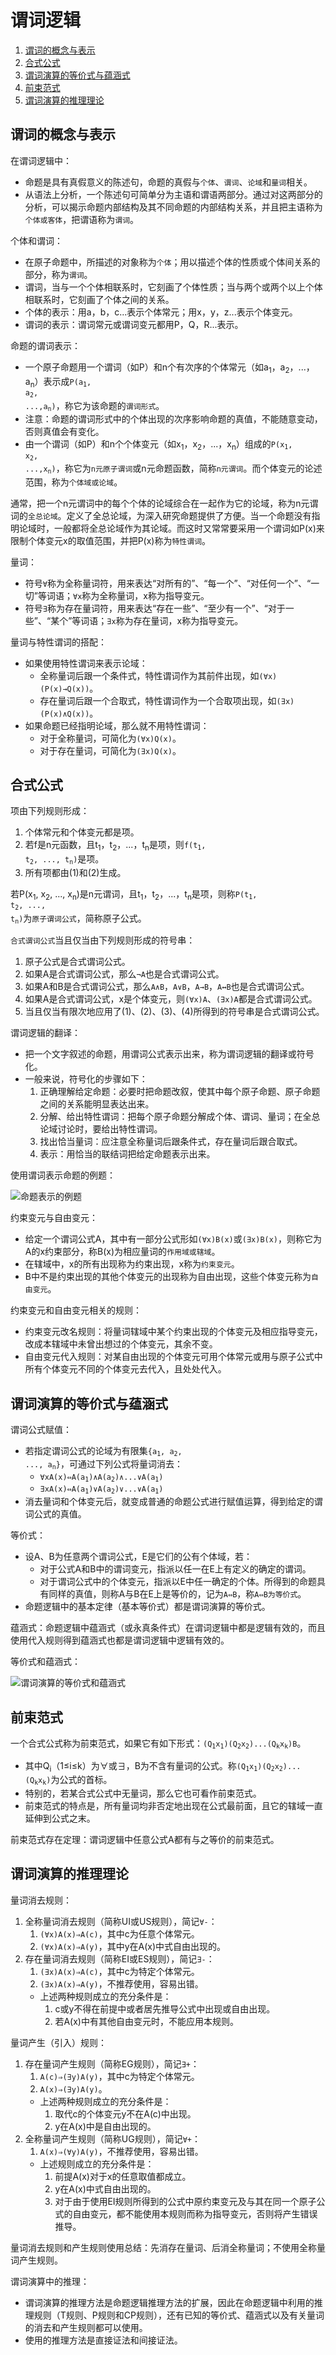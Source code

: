 # 谓词逻辑

1.  [谓词的概念与表示](#谓词的概念与表示)
2.  [合式公式](#合式公式)
3.  [谓词演算的等价式与蕴涵式](#谓词演算的等价式与蕴涵式)
4.  [前束范式](#前束范式)
5.  [谓词演算的推理理论](#谓词演算的推理理论)

## 谓词的概念与表示

在谓词逻辑中：

*   命题是具有真假意义的陈述句，命题的真假与`个体`、`谓词`、`论域`和`量词`相关。
*   从语法上分析，一个陈述句可简单分为主语和谓语两部分。通过对这两部分的分析，可以揭示命题内部结构及其不同命题的内部结构关系，并且把主语称为`个体或客体`，把谓语称为`谓词`。

个体和谓词：

*   在原子命题中，所描述的对象称为`个体`；用以描述个体的性质或个体间关系的部分，称为`谓词`。
*   谓词，当与一个个体相联系时，它刻画了个体性质；当与两个或两个以上个体相联系时，它刻画了个体之间的关系。
*   个体的表示：用a，b，c...表示个体常元；用x，y，z...表示个体变元。
*   谓词的表示：谓词常元或谓词变元都用P，Q，R...表示。

命题的谓词表示：

*   一个原子命题用一个谓词（如P）和n个有次序的个体常元（如a<sub>1</sub>，a<sub>2</sub>，...，a<sub>n</sub>）表示成<code>P(a<sub>1</sub>, a<sub>2</sub>, ...,a<sub>n</sub>)</code>，称它为该命题的`谓词形式`。
*   注意：命题的谓词形式中的个体出现的次序影响命题的真值，不能随意变动，否则真值会有变化。
*   由一个谓词（如P）和n个个体变元（如x<sub>1</sub>，x<sub>2</sub>，...，x<sub>n</sub>）组成的<code>P(x<sub>1</sub>, x<sub>2</sub>, ...,x<sub>n</sub>)</code>，称它为`n元原子谓词`或n元命题函数，简称`n元谓词`。而个体变元的论述范围，称为`个体域或论域`。

通常，把一个n元谓词中的每个个体的论域综合在一起作为它的论域，称为n元谓词的`全总论域`。定义了全总论域，为深入研究命题提供了方便。当一个命题没有指明论域时，一般都将全总论域作为其论域。而这时又常常要采用一个谓词如P(x)来限制个体变元x的取值范围，并把P(x)称为`特性谓词`。

量词：

*   符号`∀`称为全称量词符，用来表达“对所有的”、“每一个”、“对任何一个”、“一切”等词语；`∀x`称为全称量词，x称为指导变元。
*   符号`∃`称为存在量词符，用来表达“存在一些”、“至少有一个”、“对于一些”、“某个”等词语；`∃x`称为存在量词，x称为指导变元。

量词与特性谓词的搭配：

*   如果使用特性谓词来表示论域：
    *   全称量词后跟一个条件式，特性谓词作为其前件出现，如`(∀x)(P(x)→Q(x))`。
    *   存在量词后跟一个合取式，特性谓词作为一个合取项出现，如`(∃x)(P(x)∧Q(x))`。
*   如果命题已经指明论域，那么就不用特性谓词：
    *   对于全称量词，可简化为`(∀x)Q(x)`。
    *   对于存在量词，可简化为`(∃x)Q(x)`。

## 合式公式

项由下列规则形成：

1.  个体常元和个体变元都是项。
2.  若f是n元函数，且t<sub>1</sub>，t<sub>2</sub>，...，t<sub>n</sub>是项，则<code>f(t<sub>1</sub>, t<sub>2</sub>, ..., t<sub>n</sub>)</code>是项。
3.  所有项都由(1)和(2)生成。

若P(x<sub>1</sub>, x<sub>2</sub>, ..., x<sub>n</sub>)是n元谓词，且t<sub>1</sub>，t<sub>2</sub>，...，t<sub>n</sub>是项，则称<code>P(t<sub>1</sub>, t<sub>2</sub>, ..., t<sub>n</sub>)</code>为`原子谓词公式`，简称原子公式。

`合式谓词公式`当且仅当由下列规则形成的符号串：

1.  原子公式是合式谓词公式。
2.  如果A是合式谓词公式，那么`¬A`也是合式谓词公式。
3.  如果A和B是合式谓词公式，那么`A∧B`，`A∨B`，`A→B`，`A↔B`也是合式谓词公式。
4.  如果A是合式谓词公式，x是个体变元，则`(∀x)A`、`(∃x)A`都是合式谓词公式。
5.  当且仅当有限次地应用了(1)、(2)、(3)、(4)所得到的符号串是合式谓词公式。

谓词逻辑的翻译：

*   把一个文字叙述的命题，用谓词公式表示出来，称为谓词逻辑的翻译或符号化。
*   一般来说，符号化的步骤如下：
    1.  正确理解给定命题：必要时把命题改叙，使其中每个原子命题、原子命题之间的关系能明显表达出来。
    2.  分解、给出特性谓词：把每个原子命题分解成个体、谓词、量词；在全总论域讨论时，要给出特性谓词。
    3.  找出恰当量词：应注意全称量词后跟条件式，存在量词后跟合取式。
    4.  表示：用恰当的联结词把给定命题表示出来。

使用谓词表示命题的例题：

![命题表示的例题](resources/example_of_proposition_representation.png)

约束变元与自由变元：

*   给定一个谓词公式A，其中有一部分公式形如`(∀x)B(x)`或`(∃x)B(x)`，则称它为A的x约束部分，称B(x)为相应量词的`作用域或辖域`。
*   在辖域中，x的所有出现称为约束出现，x称为`约束变元`。
*   B中不是约束出现的其他个体变元的出现称为自由出现，这些个体变元称为`自由变元`。

约束变元和自由变元相关的规则：

*   约束变元改名规则：将量词辖域中某个约束出现的个体变元及相应指导变元，改成本辖域中未曾出想过的个体变元，其余不变。
*   自由变元代入规则：对某自由出现的个体变元可用个体常元或用与原子公式中所有个体变元不同的个体变元去代入，且处处代入。

## 谓词演算的等价式与蕴涵式

谓词公式赋值：

*   若指定谓词公式的论域为有限集<code>{a<sub>1</sub>, a<sub>2</sub>, ..., a<sub>n</sub>}</code>，可通过下列公式将量词消去：
    *   <code>∀xA(x)⇔A(a<sub>1</sub>)∧A(a<sub>2</sub>)∧...∨A(a<sub>1</sub>)</code>
    *   <code>∃xA(x)⇔A(a<sub>1</sub>)∨A(a<sub>2</sub>)∨...∨A(a<sub>1</sub>)</code>
*   消去量词和个体变元后，就变成普通的命题公式进行赋值运算，得到给定的谓词公式的真值。

等价式：

*   设A、B为任意两个谓词公式，E是它们的公有个体域，若：
    *   对于公式A和B中的谓词变元，指派以任一在E上有定义的确定的谓词。
    *   对于谓词公式中的个体变元，指派以E中任一确定的个体。所得到的命题具有同样的真值，则称A与B在E上是等价的，记为`A⇔B`，称`A⇔B为等价式`。
*   命题逻辑中的基本定律（基本等价式）都是谓词演算的等价式。

蕴涵式：命题逻辑中蕴涵式（或永真条件式）在谓词逻辑中都是逻辑有效的，而且使用代入规则得到蕴涵式也都是谓词逻辑中逻辑有效的。

等价式和蕴涵式：

![谓词演算的等价式和蕴涵式](resources/equivalences_and_implications_in_predicate_calculus.png)

## 前束范式

一个合式公式称为前束范式，如果它有如下形式：<code>(Q<sub>1</sub>x<sub>1</sub>)(Q<sub>2</sub>x<sub>2</sub>)...(Q<sub>k</sub>x<sub>k</sub>)B</code>。

*   其中Q<sub>i</sub>（1≤i≤k）为∀或∃，B为不含有量词的公式。称<code>(Q<sub>1</sub>x<sub>1</sub>)(Q<sub>2</sub>x<sub>2</sub>)...(Q<sub>k</sub>x<sub>k</sub>)</code>为公式的首标。
*   特别的，若某合式公式中无量词，那么它也可看作前束范式。
*   前束范式的特点是，所有量词均非否定地出现在公式最前面，且它的辖域一直延伸到公式之末。

前束范式存在定理：谓词逻辑中任意公式A都有与之等价的前束范式。

## 谓词演算的推理理论

量词消去规则：

1.  全称量词消去规则（简称UI或US规则），简记`∀-`：
    1.  <code>(∀x)A(x)⇒A(c)</code>，其中c为任意个体常元。
    2.  <code>(∀x)A(x)⇒A(y)</code>，其中y在A(x)中式自由出现的。
2.  存在量词消去规则（简称EI或ES规则），简记`∃-`：
    1.  <code>(∃x)A(x)⇒A(c)</code>，其中c为特定个体常元。
    2.  <code>(∃x)A(x)⇒A(y)</code>，不推荐使用，容易出错。
    *   上述两种规则成立的充分条件是：
        1.  c或y不得在前提中或者居先推导公式中出现或自由出现。
        2.  若A(x)中有其他自由变元时，不能应用本规则。

量词产生（引入）规则：

1.  存在量词产生规则（简称EG规则），简记`∃+`：
    1.  <code>A(c)⇒(∃y)A(y)</code>，其中c为特定个体常元。
    2.  <code>A(x)⇒(∃y)A(y)</code>。
    *   上述两种规则成立的充分条件是：
        1.  取代c的个体变元y不在A(c)中出现。
        2.  y在A(x)中是自由出现的。
2.  全称量词产生规则（简称UG规则），简记`∀+`：
    1.  <code>A(x)⇒(∀y)A(y)</code>，不推荐使用，容易出错。
    *   上述规则成立的充分条件是：
        1.  前提A(x)对于x的任意取值都成立。
        2.  y在A(x)中式自由出现的。
        3.  对于由于使用EI规则所得到的公式中原约束变元及与其在同一个原子公式的自由变元，都不能使用本规则而称为指导变元，否则将产生错误推导。

量词消去规则和产生规则使用总结：先消存在量词、后消全称量词；不使用全称量词产生规则。

谓词演算中的推理：

*   谓词演算的推理方法是命题逻辑推理方法的扩展，因此在命题逻辑中利用的推理规则（T规则、P规则和CP规则），还有已知的等价式、蕴涵式以及有关量词的消去和产生规则都可以使用。
*   使用的推理方法是直接证法和间接证法。

